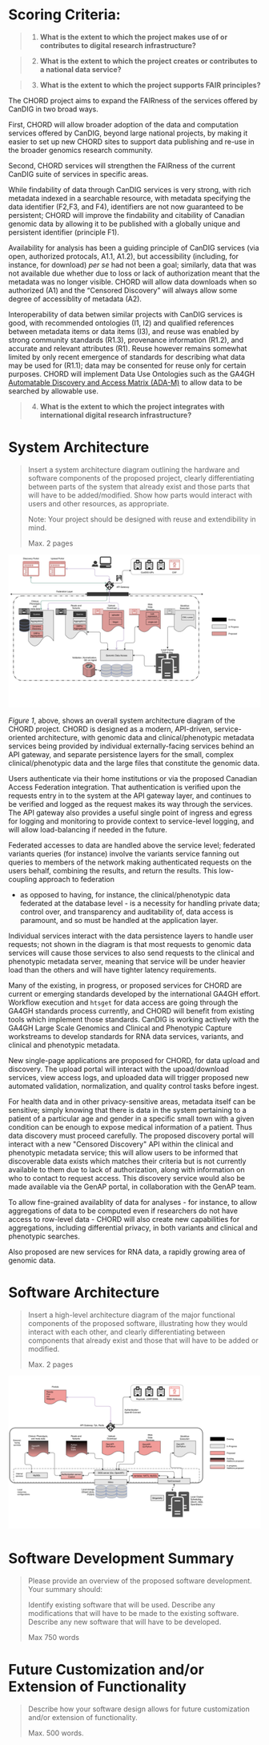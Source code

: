 Scoring Criteria:
=================

> 1.  **What is the extent to which the project makes use of or
>     contributes to digital research infrastructure?**

> 2.  **What is the extent to which the project creates or contributes to
>     a national data service?**

> 3.  **What is the extent to which the project supports FAIR principles?**

The CHORD project aims to expand the FAIRness of the services offered
by CanDIG in two broad ways.

First, CHORD will allow broader adoption of the data and computation
services offered by CanDIG, beyond large national projects, by
making it easier to set up new CHORD sites to support data publishing
and re-use in the broader genomics research community.

Second, CHORD services will strengthen the FAIRness of the current
CanDIG suite of services in specific areas.

While findability of data through CanDIG services is very strong,
with rich metadata indexed in a searchable resource, with metadata
specifying the data identifier (F2,F3, and F4), identifiers are not
now guaranteed to be persistent; CHORD will improve the findability
and citability of Canadian genomic data by allowing it to be published
with a globally unique and persistent identifier (principle F1).

Availability for analysis has been a guiding principle of
CanDIG services (via open, authorized protocals, A1.1, A1.2),
but accessibility (including, for instance, for download) _per se_ had
not been a goal; similarly, data that was not available due whether
due to loss or lack of authorization meant that the metadata was
no longer visible.  CHORD will allow data downloads when so authorized
(A1) and the &ldquo;Censored Discovery&rdquo; will always allow
some degree of accessiblity of metadata (A2).

Interoperability of data betwen similar projects with CanDIG services
is good, with recommended ontologies (I1, I2) and qualified references
between metadata items or data items (I3), and reuse was enabled by
strong community standards (R1.3), provenance information (R1.2), and 
accurate and relevant attributes (R1).  Reuse however remains somewhat
limited by only recent emergence of standards for describing what 
data may be used for (R1.1); data may be consented for reuse only for certain
purposes.  CHORD will implement Data Use Ontologies such as the 
GA4GH [Automatable Discovery and Access Matrix (ADA-M)](https://github.com/ga4gh/ADA-M)
to allow data to be searched by allowable use.

> 4.  **What is the extent to which the project integrates with
>     international digital research infrastructure?**

System Architecture 
====================

> Insert a system architecture diagram outlining the hardware and software components of the proposed project,
> clearly differentiating between parts of the system that already exist and those parts that will have to be added/modified.
> Show how parts would interact with users and other resources, as appropriate.
> 
> Note: Your project should be designed with reuse and extendibility in mind.
> 
> Max. 2 pages

![System Infrastructure](../figures/CANARIE_RDM_Fig_1.png "Fig 1: System Infrastructyre")

*Figure 1*, above, shows an overall system architecture diagram of
the CHORD project.  CHORD is designed as a modern, API-driven,
service-oriented architecture, with genomic data and clinical/phenotypic
metadata services being provided by individual externally-facing
services behind an API gateway, and separate persistence layers for
the small, complex clinical/phenotypic data and the large files
that constitute the genomic data.

Users authenticate via their home institutions or via the proposed
Canadian Access Federation integration.  That authentication is
verified upon the requests entry in to the system at the API gateway
layer, and continues to be verified and logged as the request makes
its way through the services.  The API gateway also provides a
useful single point of ingress and egress for logging and monitoring
to provide context to service-level logging, and will allow
load-balancing if needed in the future.

Federated accesses to data are handled above the service level;
federated variants queries (for instance) involve the variants
service fanning out queries to members of the network making
authenticated requests on the users behalf, combining the results,
and return the results.  This low-coupling approach to federation
- as opposed to having, for instance, the clinical/phenotypic data
federated at the database level - is a necessity for handling private
data; control over, and transparency and auditability of, data
access is paramount, and so must be handled at the application
layer.

Individual services interact with the data persistence layers to
handle user requests; not shown in the diagram is that most requests
to genomic data services will cause those services to also send
requests to the clinical and phenotypic metadata server, meaning
that service will be under heavier load than the others and will
have tighter latency requirements.

Many of the existing, in progress, or proposed services for CHORD
are current or emerging standards developed by the international GA4GH
effort.  Workflow execution and `htsget` for data access are going
through the GA4GH standards process currently, and CHORD will benefit
from existing tools which implement those standards.  CanDIG is working
actively with the GA4GH Large Scale Genomics and Clinical and Phenotypic
Capture workstreams to develop standards for RNA data services, variants,
and clinical and phenotypic metadata.

New single-page applications are proposed for CHORD, for data upload
and discovery.  The upload portal will interact with the upoad/download
services, view access logs, and uploaded data will trigger proposed
new automated validation, normalization, and quality control tasks before
ingest.

For health data and in other privacy-sensitive areas, metadata
itself can be sensitive; simply knowing that there is data in the
system pertaining to a patient of a particular age and gender in a
specific small town with a given condition can be enough to expose
medical information of a patient.  Thus data discovery must proceed
carefully.  The proposed discovery portal will interact with a new
"Censored Discovery" API within the clinical and phenotypic metadata
service; this will allow users to be informed that discoverable
data exists which matches their criteria but is not currently
available to them due to lack of authorization, along with information
on who to contact to request access.  This discovery service would also
be made available via the GenAP portal, in collaboration with the GenAP
team.

To allow fine-grained availablity of data for analyses - for instance,
to allow aggregations of data to be computed even if researchers do
not have access to row-level data - CHORD will also create new 
capabilities for aggregations, including differential privacy, in
both variants and clinical and phenotypic searches.

Also proposed are new services for RNA data, a rapidly growing area
of genomic data.


Software Architecture
=====================

> Insert a high-level architecture diagram of the major functional components of the proposed software,
> illustrating how they would interact with each other, and clearly differentiating between components
> that already exist and those that will have to be added or modified. 
>
> Max. 2 pages

![Software Infrastructure](../figures/CANARIE_RDM_Fig_2.png "Fig 2: Software Infrastructure")

Software Development Summary
============================

> Please provide an overview of the proposed software development.
> Your summary should:
>
> Identify existing software that will be used.
> Describe any modifications that will have to be made to the existing software.
> Describe any new software that will have to be developed.
>
> Max 750 words

Future Customization and/or Extension of Functionality
======================================================

> Describe how your software design allows for future customization and/or extension of functionality.
>
> Max. 500 words.

